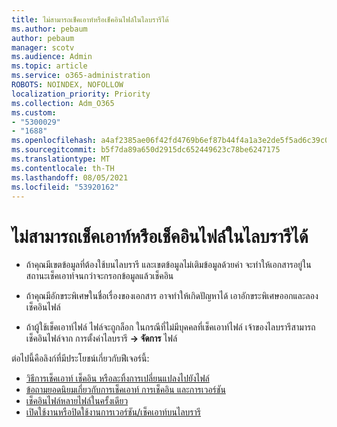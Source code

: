 ```yaml
---
title: ไม่สามารถเช็คเอาท์หรือเช็คอินไฟล์ในไลบรารีได้
ms.author: pebaum
author: pebaum
manager: scotv
ms.audience: Admin
ms.topic: article
ms.service: o365-administration
ROBOTS: NOINDEX, NOFOLLOW
localization_priority: Priority
ms.collection: Adm_O365
ms.custom:
- "5300029"
- "1688"
ms.openlocfilehash: a4af2385ae06f42fd4769b6ef87b44f4a1a3e2de5f5ad6c39c0c06d72a8cdc07
ms.sourcegitcommit: b5f7da89a650d2915dc652449623c78be6247175
ms.translationtype: MT
ms.contentlocale: th-TH
ms.lasthandoff: 08/05/2021
ms.locfileid: "53920162"
---
```

# <a name="unable-to-check-out-or-check-in-files-in-a-library"></a>ไม่สามารถเช็คเอาท์หรือเช็คอินไฟล์ในไลบรารีได้

- ถ้าคุณมีเขตข้อมูลที่ต้องใช้บนไลบรารี และเขตข้อมูลไม่เติมข้อมูลด้วยค่า จะทําให้เอกสารอยู่ในสถานะเช็คเอาท์จนกว่าจะกรอกข้อมูลแล้วเช็คอิน

- ถ้าคุณมีอักขระพิเศษในชื่อเรื่องของเอกสาร อาจทําให้เกิดปัญหาได้ เอาอักขระพิเศษออกและลองเช็คอินไฟล์

- ถ้าผู้ใช้เช็คเอาท์ไฟล์ ไฟล์จะถูกล็อก  ในกรณีที่ไม่มีบุคคลที่เช็คเอาท์ไฟล์ เจ้าของไลบรารีสามารถเช็คอินไฟล์จาก การตั้งค่าไลบรารี **-> จัดการ** ไฟล์

ต่อไปนี้คือลิงก์ที่มีประโยชน์เกี่ยวกับฟีเจอร์นี้:

- [วิธีการเช็คเอาท์ เช็คอิน หรือละทิ้งการเปลี่ยนแปลงไปยังไฟล์](https://support.office.com/article/check-out-check-in-or-discard-changes-to-files-in-a-library-7e2c12a9-a874-4393-9511-1378a700f6de)
- [ข้อถามยอดนิยมเกี่ยวกับการเช็คเอาท์ การเช็คอิน และการเวอร์ชัน](https://support.office.com/article/Top-questions-about-check-out-check-in-and-versions-7E941339-E972-4C7A-A79A-80A1FCF84076)
- [เช็คอินไฟล์หลายไฟล์ในครั้งเดียว](https://support.office.com/article/check-out-check-in-or-discard-changes-to-files-in-a-library-7e2c12a9-a874-4393-9511-1378a700f6de)
- [เปิดใช้งานหรือปิดใช้งานการเวอร์ชัน/เช็คเอาท์บนไลบรารี](https://support.office.com/article/enable-and-configure-versioning-for-a-list-or-library-1555d642-23ee-446a-990a-bcab618c7a37)
